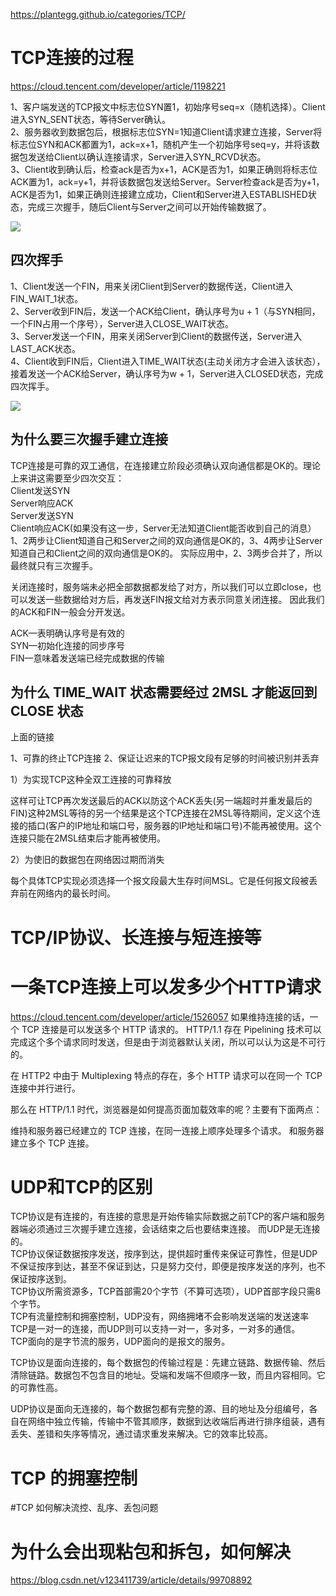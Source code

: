 https://plantegg.github.io/categories/TCP/

# TCP连接的过程
https://cloud.tencent.com/developer/article/1198221

1、客户端发送的TCP报文中标志位SYN置1，初始序号seq=x（随机选择）。Client进入SYN_SENT状态，等待Server确认。  
2、服务器收到数据包后，根据标志位SYN=1知道Client请求建立连接，Server将标志位SYN和ACK都置为1，ack=x+1，随机产生一个初始序号seq=y，并将该数据包发送给Client以确认连接请求，Server进入SYN_RCVD状态。  
3、Client收到确认后，检查ack是否为x+1，ACK是否为1，如果正确则将标志位ACK置为1，ack=y+1，并将该数据包发送给Server。Server检查ack是否为y+1，ACK是否为1，如果正确则连接建立成功，Client和Server进入ESTABLISHED状态，完成三次握手，随后Client与Server之间可以开始传输数据了。

![](https://ask.qcloudimg.com/http-save/yehe-1446775/uwl5mh9ogf.png?imageView2/2/w/1620)

## 四次挥手
1、Client发送一个FIN，用来关闭Client到Server的数据传送，Client进入FIN_WAIT_1状态。  
2、Server收到FIN后，发送一个ACK给Client，确认序号为u + 1（与SYN相同，一个FIN占用一个序号），Server进入CLOSE_WAIT状态。  
3、Server发送一个FIN，用来关闭Server到Client的数据传送，Server进入LAST_ACK状态。  
4、Client收到FIN后，Client进入TIME_WAIT状态(主动关闭方才会进入该状态），接着发送一个ACK给Server，确认序号为w + 1，Server进入CLOSED状态，完成四次挥手。

![](https://ask.qcloudimg.com/http-save/yehe-1446775/ok7sodrcza.png?imageView2/2/w/1620)

## 为什么要三次握手建立连接
TCP连接是可靠的双工通信，在连接建立阶段必须确认双向通信都是OK的。理论上来讲这需要至少四次交互：  
Client发送SYN  
Server响应ACK  
Server发送SYN  
Client响应ACK(如果没有这一步，Server无法知道Client能否收到自己的消息）1、2两步让Client知道自己和Server之间的双向通信是OK的，3、4两步让Server知道自己和Client之间的双向通信是OK的。 实际应用中，2、3两步合并了，所以最终就只有三次握手。

关闭连接时，服务端未必把全部数据都发给了对方，所以我们可以立即close，也可以发送一些数据给对方后，再发送FIN报文给对方表示同意关闭连接。
因此我们的ACK和FIN一般会分开发送。  

ACK—表明确认序号是有效的  
SYN—初始化连接的同步序号  
FIN—意味着发送端已经完成数据的传输

##  为什么 TIME_WAIT 状态需要经过 2MSL 才能返回到 CLOSE 状态
上面的链接

1、可靠的终止TCP连接 
2、保证让迟来的TCP报文段有足够的时间被识别并丢弃

1）为实现TCP这种全双工连接的可靠释放

这样可让TCP再次发送最后的ACK以防这个ACK丢失(另一端超时并重发最后的FIN)这种2MSL等待的另一个结果是这个TCP连接在2MSL等待期间，定义这个连接的插口(客户的IP地址和端口号，服务器的IP地址和端口号)不能再被使用。这个连接只能在2MSL结束后才能再被使用。

2）为使旧的数据包在网络因过期而消失

每个具体TCP实现必须选择一个报文段最大生存时间MSL。它是任何报文段被丢弃前在网络内的最长时间。


# TCP/IP协议、长连接与短连接等

# 一条TCP连接上可以发多少个HTTP请求
https://cloud.tencent.com/developer/article/1526057
如果维持连接的话，一个 TCP 连接是可以发送多个 HTTP 请求的。
HTTP/1.1 存在 Pipelining 技术可以完成这个多个请求同时发送，但是由于浏览器默认关闭，所以可以认为这是不可行的。

在 HTTP2 中由于 Multiplexing 特点的存在，多个 HTTP 请求可以在同一个 TCP 连接中并行进行。

那么在 HTTP/1.1 时代，浏览器是如何提高页面加载效率的呢？主要有下面两点：

维持和服务器已经建立的 TCP 连接，在同一连接上顺序处理多个请求。
和服务器建立多个 TCP 连接。


# UDP和TCP的区别
TCP协议是有连接的，有连接的意思是开始传输实际数据之前TCP的客户端和服务器端必须通过三次握手建立连接，会话结束之后也要结束连接。
而UDP是无连接的。  
TCP协议保证数据按序发送，按序到达，提供超时重传来保证可靠性，但是UDP不保证按序到达，甚至不保证到达，只是努力交付，即便是按序发送的序列，也不保证按序送到。  
TCP协议所需资源多，TCP首部需20个字节（不算可选项），UDP首部字段只需8个字节。  
TCP有流量控制和拥塞控制，UDP没有，网络拥堵不会影响发送端的发送速率  
TCP是一对一的连接，而UDP则可以支持一对一，多对多，一对多的通信。  
TCP面向的是字节流的服务，UDP面向的是报文的服务。


TCP协议是面向连接的，每个数据包的传输过程是：先建立链路、数据传输、然后清除链路。数据包不包含目的地址。受端和发端不但顺序一致，而且内容相同。它的可靠性高。

UDP协议是面向无连接的，每个数据包都有完整的源、目的地址及分组编号，各自在网络中独立传输，传输中不管其顺序，数据到达收端后再进行排序组装，遇有丢失、差错和失序等情况，通过请求重发来解决。它的效率比较高。

# TCP 的拥塞控制

#TCP 如何解决流控、乱序、丢包问题

# 为什么会出现粘包和拆包，如何解决
https://blog.csdn.net/v123411739/article/details/99708892
